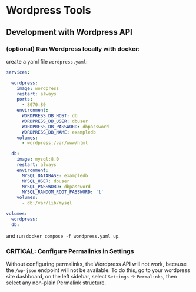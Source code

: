 # Wordpress Tools

## Development with Wordpress API
### (optional) Run Wordpress locally with docker:
create a yaml file `wordpress.yaml`:

```yaml
services:

  wordpress:
    image: wordpress
    restart: always
    ports:
      - 8070:80
    environment:
      WORDPRESS_DB_HOST: db
      WORDPRESS_DB_USER: dbuser
      WORDPRESS_DB_PASSWORD: dbpassword
      WORDPRESS_DB_NAME: exampledb
    volumes:
      - wordpress:/var/www/html

  db:
    image: mysql:8.0
    restart: always
    environment:
      MYSQL_DATABASE: exampledb
      MYSQL_USER: dbuser
      MYSQL_PASSWORD: dbpassword
      MYSQL_RANDOM_ROOT_PASSWORD: '1'
    volumes:
      - db:/var/lib/mysql

volumes:
  wordpress:
  db:

```
and run `docker compose -f wordpress.yaml up`.

### CRITICAL: Configure Permalinks in Settings
Without configuring permalinks, the Wordpress API will not work, because the `/wp-json` endpoint will not be available.
To do this, go to your wordpress site dashboard, on the left sidebar, select `Settings` -> `Permalinks`, then select any non-plain Permalink structure.

